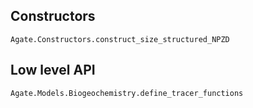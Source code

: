 ## Constructors

```@docs
Agate.Constructors.construct_size_structured_NPZD
```

## Low level API

```@docs
Agate.Models.Biogeochemistry.define_tracer_functions
```
